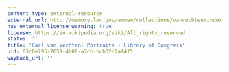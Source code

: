 ```yaml
---
content_type: external-resource
external_url: http://memory.loc.gov/ammem/collections/vanvechten/index.html
has_external_license_warning: true
license: https://en.wikipedia.org/wiki/All_rights_reserved
status: ''
title: 'Carl van Vechten: Portraits - Library of Congress'
uid: 03c0e795-7659-4b08-a7cb-bcb32c2af4f5
wayback_url: ''
---
```

